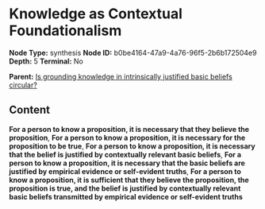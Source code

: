 # Knowledge as Contextual Foundationalism

**Node Type:** synthesis
**Node ID:** b0be4164-47a9-4a76-96f5-2b6b172504e9
**Depth:** 5
**Terminal:** No

**Parent:** [Is grounding knowledge in intrinsically justified basic beliefs circular?](is-grounding-knowledge-in-intrinsically-justified-basic-beliefs-circular-antithesis-eb8cfb70-b558-4e1c-84e3-4aea3005f638.md)

## Content

**For a person to know a proposition, it is necessary that they believe the proposition**, **For a person to know a proposition, it is necessary for the proposition to be true**, **For a person to know a proposition, it is necessary that the belief is justified by contextually relevant basic beliefs**, **For a person to know a proposition, it is necessary that the basic beliefs are justified by empirical evidence or self-evident truths**, **For a person to know a proposition, it is sufficient that they believe the proposition, the proposition is true, and the belief is justified by contextually relevant basic beliefs transmitted by empirical evidence or self-evident truths**
